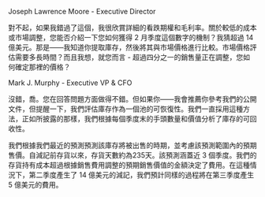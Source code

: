 Joseph Lawrence Moore - Executive Director

對不起，如果我錯過了這個，我很欣賞詳細的看跌期權和毛利率。關於較低的成本或市場調整，您能否介紹一下您如何獲得 2 月季度這個數字的機制？我猜超過 14 億美元。那是——我知道你提取庫存，然後將其與市場價格進行比較。市場價格評估需要多長時間？而且我想，就您而言 - 超過四分之一的銷售量正在調整，您如何確定那裡的價格？

Mark J. Murphy - Executive VP & CFO

沒錯，喬。您在回答問題方面做得不錯。但如果你——我會推薦你參考我們的公開文件，但提醒一下，我們評估庫存作為一個池的可恢復性。我們一直採用這種方法，正如所披露的那樣，我們根據每個季度末的手頭數量和價值分析了庫存的可回收性。

我們根據我們最近的預測預測該庫存將被出售的時期，並考慮該預測範圍內的預期售價。自減記前存貨以來，存貨天數約為235天。該預測涵蓋近 3 個季度。我們的存貨持有成本超過根據銷售費用調整的預期銷售價值的金額決定了費用。在這種情況下，第二季度產生了 14 億美元的減記，我們預計同樣的過程將在第三季度產生 5 億美元的費用。
